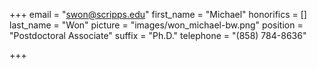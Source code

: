 +++
email = "swon@scripps.edu"
first_name = "Michael"
honorifics = []
last_name = "Won"
picture = "images/won_michael-bw.png"
position = "Postdoctoral Associate"
suffix = "Ph.D."
telephone = "(858) 784-8636"

+++
